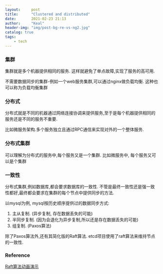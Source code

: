 ```yaml
---
layout:     post
title:      "Clustered and distributed"
date:       2021-02-23 21:13
author:     "Keal"
header-img: "img/post-bg-re-vs-ng2.jpg"
catalog: true
tags:
    - tech
---
```


### 集群

集群就是多个机器提供相同的服务. 这样就避免了单点故障,实现了服务的高可用. 

不需要数据同步的集群-例如一个web服务集群,可以通过nginx做负载均衡. 这种也可以称为负载均衡集群

### 分布式

分布式就是不同的机器通过网络连接协调来提供服务,至于是每个机器提供相同的服务还是不同的服务不重要.

比如微服务架构.多个服务独立且通过RPC通信来实现对外的一个整体服务.

### 分布式集群

可以理解为分布式的服务中,每个服务又是一个集群. 比如微服务中, 每个服务又可以是个集群

### 一致性

分布式集群,例如数据库,都会要求数据库的一致性. 不管是最终一致性还是强一致性都好,最终都会要求在集群的每个节点中提供同步的方法.

以mysql为例, mysql按历史顺序提供过的数据同步方式:

1. 主从复制.  (异步复制, 存在数据丢失的可能)
2. 半同步复制. (因为会退化为异步复制,所以还是存在数据丢失的可能)
3. 组复制. (Paxos算法)

除了Paxos算法外,还有其简化版的Raft算法. etcd项目使用了raft算法来维持节点的一致性.

### Reference

[Raft算法动画演示](http://thesecretlivesofdata.com/raft/)
